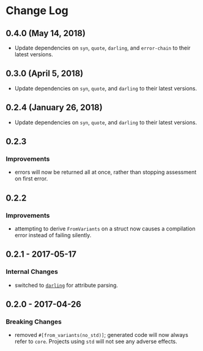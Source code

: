# Change Log

## 0.4.0 (May 14, 2018)
- Update dependencies on `syn`, `quote`, `darling`, and `error-chain` to their latest versions.

## 0.3.0 (April 5, 2018)
- Update dependencies on `syn`, `quote`, and `darling` to their latest versions.

## 0.2.4 (January 26, 2018)

- Update dependencies on `syn`, `quote`, and `darling` to their latest versions.

## 0.2.3

### Improvements
- errors will now be returned all at once, rather than stopping assessment on first error.

## 0.2.2

### Improvements
- attempting to derive `FromVariants` on a struct now causes a compilation error instead of failing silently.

## 0.2.1 - 2017-05-17

### Internal Changes
- switched to [`darling`](https://crates.io/crates/darling) for attribute parsing.

## 0.2.0 - 2017-04-26

### Breaking Changes
- removed `#[from_variants(no_std)]`; generated code will now always refer to `core`. Projects using `std` will not see any adverse effects.